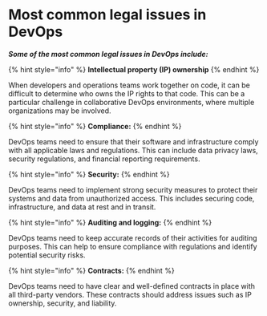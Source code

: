 # Most common legal issues in DevOps

_**Some of the most common legal issues in DevOps include:**_

{% hint style="info" %}
**Intellectual property (IP) ownership**
{% endhint %}

When developers and operations teams work together on code, it can be difficult to determine who owns the IP rights to that code. This can be a particular challenge in collaborative DevOps environments, where multiple organizations may be involved.

{% hint style="info" %}
**Compliance:**
{% endhint %}

DevOps teams need to ensure that their software and infrastructure comply with all applicable laws and regulations. This can include data privacy laws, security regulations, and financial reporting requirements.

{% hint style="info" %}
**Security:**
{% endhint %}

DevOps teams need to implement strong security measures to protect their systems and data from unauthorized access. This includes securing code, infrastructure, and data at rest and in transit.

{% hint style="info" %}
**Auditing and logging:**&#x20;
{% endhint %}

DevOps teams need to keep accurate records of their activities for auditing purposes. This can help to ensure compliance with regulations and identify potential security risks.

{% hint style="info" %}
**Contracts:**&#x20;
{% endhint %}

DevOps teams need to have clear and well-defined contracts in place with all third-party vendors. These contracts should address issues such as IP ownership, security, and liability.



